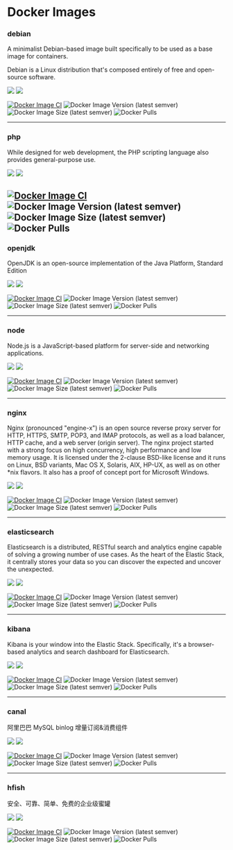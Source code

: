 # Docker Images

### debian

A minimalist Debian-based image built specifically to be used as a base image for containers.

Debian is a Linux distribution that's composed entirely of free and open-source software.

[![](https://img.shields.io/badge/github-chinayin--docker/debian-brightgreen)](https://github.com/chinayin-docker/debian)
[![](https://img.shields.io/badge/dockerhub-chinayin/debian-brightgreen)](https://hub.docker.com/repository/docker/chinayin/debian)

[![Docker Image CI](https://github.com/chinayin-docker/debian/actions/workflows/ci.yml/badge.svg?event=schedule)](https://github.com/chinayin-docker/debian/actions/workflows/ci.yml)
![Docker Image Version (latest semver)](https://img.shields.io/docker/v/chinayin/debian?sort=semver)
![Docker Image Size (latest semver)](https://img.shields.io/docker/image-size/chinayin/debian?sort=semver)
![Docker Pulls](https://img.shields.io/docker/pulls/chinayin/debian)

---

### php

While designed for web development, the PHP scripting language also provides general-purpose use.

[![](https://img.shields.io/badge/github-chinayin--docker/php-brightgreen)](https://github.com/chinayin-docker/php)
[![](https://img.shields.io/badge/dockerhub-chinayin/php-brightgreen)](https://hub.docker.com/repository/docker/chinayin/php)

[![Docker Image CI](https://github.com/chinayin-docker/php/actions/workflows/ci.yml/badge.svg?event=schedule)](https://github.com/chinayin-docker/php/actions/workflows/ci.yml)
![Docker Image Version (latest semver)](https://img.shields.io/docker/v/chinayin/php?sort=semver)
![Docker Image Size (latest semver)](https://img.shields.io/docker/image-size/chinayin/php?sort=semver)
![Docker Pulls](https://img.shields.io/docker/pulls/chinayin/php)
---

### openjdk

OpenJDK is an open-source implementation of the Java Platform, Standard Edition

[![](https://img.shields.io/badge/github-chinayin--docker/openjdk-brightgreen)](https://github.com/chinayin-docker/openjdk)
[![](https://img.shields.io/badge/dockerhub-chinayin/openjdk-brightgreen)](https://hub.docker.com/repository/docker/chinayin/openjdk)

[![Docker Image CI](https://github.com/chinayin-docker/openjdk/actions/workflows/ci.yml/badge.svg?event=schedule)](https://github.com/chinayin-docker/openjdk/actions/workflows/ci.yml)
![Docker Image Version (latest semver)](https://img.shields.io/docker/v/chinayin/openjdk?sort=semver)
![Docker Image Size (latest semver)](https://img.shields.io/docker/image-size/chinayin/openjdk?sort=semver)
![Docker Pulls](https://img.shields.io/docker/pulls/chinayin/openjdk)

---

### node

Node.js is a JavaScript-based platform for server-side and networking applications.

[![](https://img.shields.io/badge/github-chinayin--docker/node-brightgreen)](https://github.com/chinayin-docker/node)
[![](https://img.shields.io/badge/dockerhub-chinayin/node-brightgreen)](https://hub.docker.com/repository/docker/chinayin/node)

[![Docker Image CI](https://github.com/chinayin-docker/node/actions/workflows/ci.yml/badge.svg?event=schedule)](https://github.com/chinayin-docker/node/actions/workflows/ci.yml)
![Docker Image Version (latest semver)](https://img.shields.io/docker/v/chinayin/node?sort=semver)
![Docker Image Size (latest semver)](https://img.shields.io/docker/image-size/chinayin/node?sort=semver)
![Docker Pulls](https://img.shields.io/docker/pulls/chinayin/node)

---

### nginx

Nginx (pronounced "engine-x") is an open source reverse proxy server for HTTP, HTTPS, SMTP, POP3, and IMAP protocols, as
well as a load balancer, HTTP cache, and a web server (origin server). The nginx project started with a strong focus on
high concurrency, high performance and low memory usage. It is licensed under the 2-clause BSD-like license and it runs
on Linux, BSD variants, Mac OS X, Solaris, AIX, HP-UX, as well as on other *nix flavors. It also has a proof of concept
port for Microsoft Windows.

[![](https://img.shields.io/badge/github-chinayin--docker/nginx-brightgreen)](https://github.com/chinayin-docker/nginx)
[![](https://img.shields.io/badge/dockerhub-chinayin/nginx-brightgreen)](https://hub.docker.com/repository/docker/chinayin/nginx)

[![Docker Image CI](https://github.com/chinayin-docker/nginx/actions/workflows/ci.yml/badge.svg?event=schedule)](https://github.com/chinayin-docker/nginx/actions/workflows/ci.yml)
![Docker Image Version (latest semver)](https://img.shields.io/docker/v/chinayin/nginx?sort=semver)
![Docker Image Size (latest semver)](https://img.shields.io/docker/image-size/chinayin/nginx?sort=semver)
![Docker Pulls](https://img.shields.io/docker/pulls/chinayin/nginx)

---

### elasticsearch

Elasticsearch is a distributed, RESTful search and analytics engine capable of solving a growing number of use cases. As
the heart of the Elastic Stack, it centrally stores your data so you can discover the expected and uncover the
unexpected.

[![](https://img.shields.io/badge/github-chinayin--docker/elasticsearch-brightgreen)](https://github.com/chinayin-docker/elasticsearch)
[![](https://img.shields.io/badge/dockerhub-chinayin/elasticsearch-brightgreen)](https://hub.docker.com/repository/docker/chinayin/elasticsearch)

[![Docker Image CI](https://github.com/chinayin-docker/elasticsearch/actions/workflows/ci.yml/badge.svg?event=schedule)](https://github.com/chinayin-docker/elasticsearch/actions/workflows/ci.yml)
![Docker Image Version (latest semver)](https://img.shields.io/docker/v/chinayin/elasticsearch?sort=semver)
![Docker Image Size (latest semver)](https://img.shields.io/docker/image-size/chinayin/elasticsearch?sort=semver)
![Docker Pulls](https://img.shields.io/docker/pulls/chinayin/elasticsearch)

---

### kibana

Kibana is your window into the Elastic Stack. Specifically, it's a browser-based analytics and search dashboard for
Elasticsearch.

[![](https://img.shields.io/badge/github-chinayin--docker/kibana-brightgreen)](https://github.com/chinayin-docker/kibana)
[![](https://img.shields.io/badge/dockerhub-chinayin/kibana-brightgreen)](https://hub.docker.com/repository/docker/chinayin/kibana)

[![Docker Image CI](https://github.com/chinayin-docker/kibana/actions/workflows/ci.yml/badge.svg?event=schedule)](https://github.com/chinayin-docker/kibana/actions/workflows/ci.yml)
![Docker Image Version (latest semver)](https://img.shields.io/docker/v/chinayin/kibana?sort=semver)
![Docker Image Size (latest semver)](https://img.shields.io/docker/image-size/chinayin/kibana?sort=semver)
![Docker Pulls](https://img.shields.io/docker/pulls/chinayin/kibana)

--- 

### canal

阿里巴巴 MySQL binlog 增量订阅&消费组件

[![](https://img.shields.io/badge/github-chinayin--docker/canal-brightgreen)](https://github.com/chinayin-docker/canal)
[![](https://img.shields.io/badge/dockerhub-chinayin/canal-brightgreen)](https://hub.docker.com/repository/docker/chinayin/canal)

[![Docker Image CI](https://github.com/chinayin-docker/canal/actions/workflows/ci.yml/badge.svg?event=schedule)](https://github.com/chinayin-docker/canal/actions/workflows/ci.yml)
![Docker Image Version (latest semver)](https://img.shields.io/docker/v/chinayin/canal?sort=semver)
![Docker Image Size (latest semver)](https://img.shields.io/docker/image-size/chinayin/canal?sort=semver)
![Docker Pulls](https://img.shields.io/docker/pulls/chinayin/canal)

--- 

### hfish

安全、可靠、简单、免费的企业级蜜罐

[![](https://img.shields.io/badge/github-chinayin--docker/hfish-brightgreen)](https://github.com/chinayin-docker/hfish)
[![](https://img.shields.io/badge/dockerhub-chinayin/hfish-brightgreen)](https://hub.docker.com/repository/docker/chinayin/hfish)

[![Docker Image CI](https://github.com/chinayin-docker/hfish/actions/workflows/ci.yml/badge.svg?event=schedule)](https://github.com/chinayin-docker/hfish/actions/workflows/ci.yml)
![Docker Image Version (latest semver)](https://img.shields.io/docker/v/chinayin/hfish?sort=semver)
![Docker Image Size (latest semver)](https://img.shields.io/docker/image-size/chinayin/hfish?sort=semver)
![Docker Pulls](https://img.shields.io/docker/pulls/chinayin/hfish)
